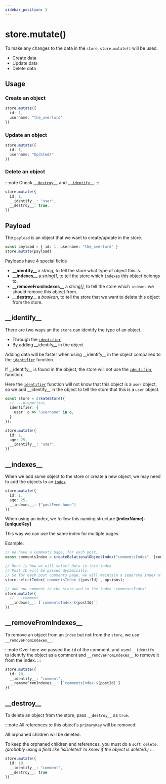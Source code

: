 ```yaml
---
sidebar_position: 3
---
```


# store.mutate()

To make any changes to the data in the `store`, `store.mutate()` will be used.

- Create data
- Update data
- Delete data

## Usage

### Create an object
```ts
store.mutate({
  id: 1,
  username: "the_overlord"
})
```

### Update an object
```ts
store.mutate({
  id: 1,
  username: "Updated!"
})
```

### Delete an object

:::note
Check [`__destroy__`](./store.mutate#__destroy__) and [`__identify__`](./store.mutate#__identify__)
:::
```ts
store.mutate({
  id: 1,
  __identify__: "user",
  __destroy__: true,
})
```

## Payload

The `payload` is an object that we want to create/update in the store.

```ts
const payload = { id: 1, username: "the_overlord" }
store.mutate(payload)
```

Payloads have 4 special fields

- **\_\_identify\_\_** a *string*, to tell the store what type of object this is.
- **\_\_indexes\_\_** a *string[]*, to tell the store which `indexes` this object belongs to.
- **\_\_removeFromIndexes\_\_** a *string[]*, to tell the store which `indexes` we should remove this object from.
- **\_\_destroy\_\_** a *boolean*, to tell the store that we want to delete this object from the store.


## \_\_identify\_\_

There are two ways an the `store` can identify the type of an object.

- Through the [`identifier`](./createStore#identifier)
- By adding \_\_identify\_\_ in the object

Adding data will be faster when using \_\_identify\_\_ in the object compaired to the [`identifier`](./createStore#identifier) function.

If \_\_identify\_\_ is found in the object, the store will not use the [`identifier`](./createStore#identifier) function.

Here the [`identifier`](./createStore#identifier) function will not know that this object is a `user` object, so we add \_\_identify\_\_ in the object to tell the store that this is a `user` object.

```ts
const store = createStore({
  // ...properties
  identifier: {
    user: o => "username" in o,
  }
});

store.mutate({
  id: 1,
  age: 25,
  __identify__: "user",
})
```

## \_\_indexes\_\_

When we add some object to the store or create a new object, we may need to add the objects to an [`index`](./createStore#indexes)

```ts
store.mutate({
  id: 1,
  age: 25,
  __indexes__: ["postFeed-home"]
})
```

When using an index, we folllow this naming structure **[indexName]-[uniqueKey]**

This way we can use the same index for multiple pages.

Example:
```ts
// We have a comments page, for each post.
const commentsIndex = createRelationalObjectIndex("commentsIndex", [comment]);

// Here is how we will select data in this index
// Post ID will be passed dynamically.
// So for each post comments page, we will maintain a seperate index of comments.
store.selectIndex(`commentsIndex-${postId}`, options);

// Add one comment to the store and to the index 'commentsIndex'
store.mutate({
  // ...comment
  __indexes__: [`commentsIndex-${postId}`]
})
```

## \_\_removeFromIndexes\_\_

To remove an object from an `index` but not from the `store`, we use `__removeFromIndexes__`.

:::note
Over here we passed the `id` of the comment, and used `__identify__` to identify the object as a comment and `__removeFromIndexes__` to remove it from the index.
:::

```ts
store.mutate({
  id: 10,
  __identify__: "comment",
  __removeFromIndexes__: [`commentsIndex-${postId}`]
})
```


## \_\_destroy\_\_

To delete an object from the store, pass `__destroy__` as `true`.

:::note
All references to this object's `primaryKey` will be removed.

All orphaned children will be deleted.

To keep the orphaned children and references, you must do a `soft delete`. *(probably using a field like 'isDeleted' to know if the object is deleted.)*
:::

```ts
store.mutate({
  id: 10,
  __identify__: "comment",
  __destroy__: true
})
```